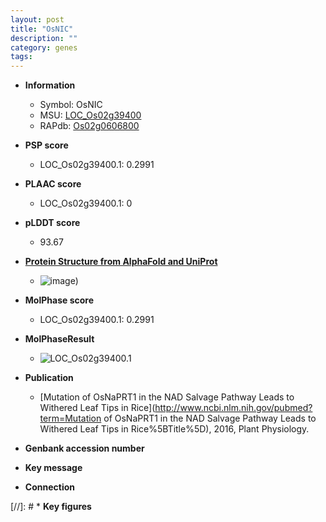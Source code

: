 ```yaml
---
layout: post
title: "OsNIC"
description: ""
category: genes
tags: 
---
```


* **Information**  
    + Symbol: OsNIC  
    + MSU: [LOC_Os02g39400](http://rice.plantbiology.msu.edu/cgi-bin/ORF_infopage.cgi?orf=LOC_Os02g39400)  
    + RAPdb: [Os02g0606800](http://rapdb.dna.affrc.go.jp/viewer/gbrowse_details/irgsp1?name=Os02g0606800)  

* **PSP score**  
    + LOC_Os02g39400.1: 0.2991 

* **PLAAC score**  
    + LOC_Os02g39400.1: 0 

* **pLDDT score**
    + 93.67

* **[Protein Structure from AlphaFold and UniProt](https://www.uniprot.org/uniprotkb/Q6K1Z7/entry#structure)**
    + ![image](https://ricepsp.github.io/images/Q6/AF-Q6K1Z7-F1.png))

* **MolPhase score**
    + LOC_Os02g39400.1: 0.2991

* **MolPhaseResult**
    + ![LOC_Os02g39400.1](https://ricepsp.github.io/pictures/LOC_Os02g/LOC_Os02g39400.1.png)

* **Publication**  
    + [Mutation of OsNaPRT1 in the NAD Salvage Pathway Leads to Withered Leaf Tips in Rice](http://www.ncbi.nlm.nih.gov/pubmed?term=Mutation of OsNaPRT1 in the NAD Salvage Pathway Leads to Withered Leaf Tips in Rice%5BTitle%5D), 2016, Plant Physiology.

* **Genbank accession number**  

* **Key message**  

* **Connection**  

[//]: # * **Key figures**  


